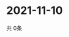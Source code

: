 # 2021-11-10
  共 0条

  <!-- BEGIN -->
  <!-- 最后更新时间Wed Nov 10 2021 13:12:54 GMT+0000 (Coordinated Universal Time) -->
  
  <!-- END -->
  
  